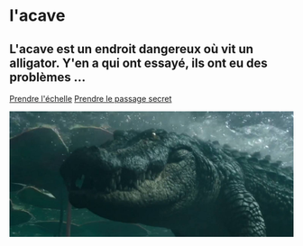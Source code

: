 # l'acave
## L'acave est un endroit dangereux où vit un alligator. Y'en a qui ont essayé, ils ont eu des problèmes ...

[Prendre l'échelle](grr_nié.md)
[Prendre le passage secret](les_chiottes_du_gobelin.md)

![image](alligator.png)
